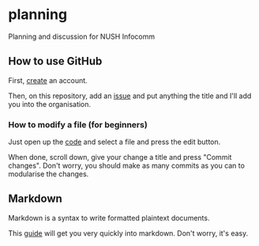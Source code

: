 # planning

Planning and discussion for NUSH Infocomm

## How to use GitHub

First, [create](https://github.com/join) an account. 

Then, on this repository, add an [issue](https://github.com/nushinfocomm/planning/issues/new) and put anything the title and I'll add you into the organisation. 

### How to modify a file (for beginners)

Just open up the [code](https://github.com/nushinfocomm/planning) and select a file and press the edit button. 

When done, scroll down, give your change a title and press "Commit changes". Don't worry, you should make as many commits as you can to modularise the changes. 

## Markdown

Markdown is a syntax to write formatted plaintext documents. 

This [guide](https://guides.github.com/features/mastering-markdown/) will get you very quickly into markdown. Don't worry, it's easy. 